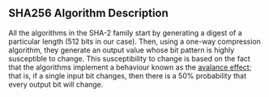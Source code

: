 ## SHA256 Algorithm Description

All the algorithms in the SHA-2 family start by generating a digest of a particular length (512 bits in our case).
Then, using a one-way compression algorithm, they generate an output value whose bit pattern is highly susceptible to change.
This susceptibility to change is based on the fact that the algorithms implement a behaviour known as the [avalance effect](https://en.wikipedia.org/wiki/Avalanche_effect); that is, if a single input bit changes, then there is a 50% probability that every output bit will change.
